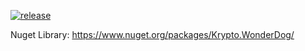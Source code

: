 [![release](https://github.com/jasondavis303/Krypto.WonderDog/actions/workflows/release.yml/badge.svg)](https://github.com/jasondavis303/Krypto.WonderDog/actions/workflows/release.yml)

Nuget Library: https://www.nuget.org/packages/Krypto.WonderDog/
